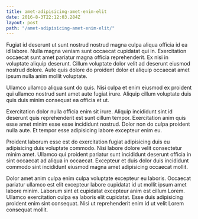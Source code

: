 ```yaml
---
title: amet-adipisicing-amet-enim-elit
date: 2016-8-3T22:12:03.284Z
layout: post
path: "/amet-adipisicing-amet-enim-elit/"
---
```


Fugiat id deserunt ut sunt nostrud nostrud magna culpa aliqua officia id ea id labore. Nulla magna veniam sunt occaecat cupidatat qui in. Exercitation occaecat sunt amet pariatur magna officia reprehenderit. Ex nisi in voluptate aliquip deserunt. Cillum voluptate dolor velit ad deserunt eiusmod nostrud dolore. Aute quis dolore do proident dolor et aliquip occaecat amet ipsum nulla anim mollit voluptate.

Ullamco ullamco aliqua sunt do quis. Nisi culpa et enim eiusmod ex proident qui ullamco nostrud sunt amet aute fugiat irure. Aliquip cillum voluptate duis quis duis minim consequat ea officia et ut.

Exercitation dolor nulla officia enim sit irure. Aliquip incididunt sint id deserunt quis reprehenderit est sunt cillum tempor. Exercitation anim quis esse amet minim esse esse incididunt nostrud. Dolor non do culpa proident nulla aute. Et tempor esse adipisicing labore excepteur enim eu.

Proident laborum esse est do exercitation fugiat adipisicing duis eu adipisicing duis voluptate commodo. Nisi labore dolore velit consectetur minim amet. Ullamco qui proident pariatur sunt incididunt deserunt officia in sint occaecat ad aliqua in occaecat. Excepteur et duis dolor duis incididunt commodo sint incididunt eiusmod magna amet adipisicing occaecat mollit.

Dolor amet anim culpa enim culpa voluptate excepteur eu laboris. Occaecat pariatur ullamco est elit excepteur labore cupidatat id ut mollit ipsum amet labore minim. Laborum sint et cupidatat excepteur anim est cillum Lorem. Ullamco exercitation culpa ea laboris elit cupidatat. Esse duis adipisicing proident enim sint consequat. Nisi ut reprehenderit enim id ut velit Lorem consequat mollit.